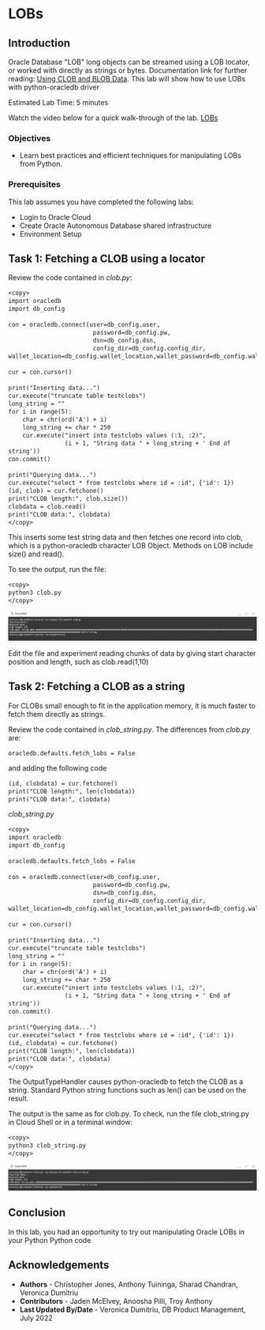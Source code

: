 # LOBs

## Introduction

Oracle Database "LOB" long objects can be streamed using a LOB locator, or worked with directly as strings or bytes. Documentation link for further reading: [Using CLOB and BLOB Data](https://python-oracledb.readthedocs.io/en/latest/user_guide/lob_data.html).
This lab will show how to use LOBs with python-oracledb driver

Estimated Lab Time: 5 minutes

Watch the video below for a quick walk-through of the lab.
[LOBs](videohub:1_or7leb07)

### Objectives

*  Learn best practices and efficient techniques for manipulating LOBs from Python.

### Prerequisites

This lab assumes you have completed the following labs:
* Login to Oracle Cloud
* Create Oracle Autonomous Database shared infrastructure
* Environment Setup

## Task 1: Fetching a CLOB using a locator

Review the code contained in *clob.py*:

````
<copy>
import oracledb
import db_config

con = oracledb.connect(user=db_config.user,
                        password=db_config.pw, 
                        dsn=db_config.dsn, 
                        config_dir=db_config.config_dir, wallet_location=db_config.wallet_location,wallet_password=db_config.wallet_password)

cur = con.cursor()

print("Inserting data...")
cur.execute("truncate table testclobs")
long_string = ""
for i in range(5):
    char = chr(ord('A') + i)
    long_string += char * 250
    cur.execute("insert into testclobs values (:1, :2)",
                (i + 1, "String data " + long_string + ' End of string'))
con.commit()

print("Querying data...")
cur.execute("select * from testclobs where id = :id", {'id': 1})
(id, clob) = cur.fetchone()
print("CLOB length:", clob.size())
clobdata = clob.read()
print("CLOB data:", clobdata)
</copy>
````

This inserts some test string data and then fetches one record into clob, which is a python-oracledb character LOB Object. Methods on LOB include size() and read().

To see the output, run the file:

````
<copy>
python3 clob.py
</copy>
````

![Clob](./images/clob.png " " )

Edit the file and experiment reading chunks of data by giving start character position and length, such as clob.read(1,10)

## Task 2:  Fetching a CLOB as a string

For CLOBs small enough to fit in the application memory, it is much faster to fetch them directly as strings.

Review the code contained in *clob\_string.py*. The differences from *clob.py* are:

````
oracledb.defaults.fetch_lobs = False
````
and adding the following code
````
(id, clobdata) = cur.fetchone()
print("CLOB length:", len(clobdata))
print("CLOB data:", clobdata)
````

*clob\_string.py*

````
<copy>
import oracledb
import db_config

oracledb.defaults.fetch_lobs = False

con = oracledb.connect(user=db_config.user,
                        password=db_config.pw, 
                        dsn=db_config.dsn, 
                        config_dir=db_config.config_dir, wallet_location=db_config.wallet_location,wallet_password=db_config.wallet_password)

cur = con.cursor()

print("Inserting data...")
cur.execute("truncate table testclobs")
long_string = ""
for i in range(5):
    char = chr(ord('A') + i)
    long_string += char * 250
    cur.execute("insert into testclobs values (:1, :2)",
                (i + 1, "String data " + long_string + ' End of string'))
con.commit()

print("Querying data...")
cur.execute("select * from testclobs where id = :id", {'id': 1})
(id, clobdata) = cur.fetchone()
print("CLOB length:", len(clobdata))
print("CLOB data:", clobdata)
</copy>
````

The OutputTypeHandler causes python-oracledb to fetch the CLOB as a string. Standard Python string functions such as len() can be used on the result.

The output is the same as for clob.py. To check, run the file clob_string.py in Cloud Shell or in a terminal window:

````
<copy>
python3 clob_string.py
</copy>
````

![Clob string](./images/clob_string.png " " )

## Conclusion

In this lab, you had an opportunity to try out manipulating Oracle LOBs in your Python Python code

## Acknowledgements

* **Authors** - Christopher Jones, Anthony Tuininga, Sharad Chandran, Veronica Dumitriu
* **Contributors** - Jaden McElvey, Anoosha Pilli, Troy Anthony
* **Last Updated By/Date** - Veronica Dumitriu, DB Product Management, July 2022